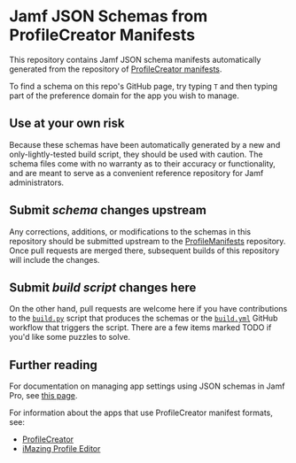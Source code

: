 # Jamf JSON Schemas from ProfileCreator Manifests

This repository contains Jamf JSON schema manifests automatically generated from the repository of [ProfileCreator manifests](https://github.com/ProfileCreator/ProfileManifests).

To find a schema on this repo's GitHub page, try typing `T` and then typing part of the preference domain for the app you wish to manage.

## Use at your own risk

Because these schemas have been automatically generated by a new and only-lightly-tested build script, they should be used with caution. The schema files come with no warranty as to their accuracy or functionality, and are meant to serve as a convenient reference repository for Jamf administrators.

## Submit _schema_ changes upstream

Any corrections, additions, or modifications to the schemas in this repository should be submitted upstream to the [ProfileManifests](https://github.com/ProfileCreator/ProfileManifests) repository. Once pull requests are merged there, subsequent builds of this repository will include the changes.

## Submit _build script_ changes here

On the other hand, pull requests are welcome here if you have contributions to the [`build.py`](https://github.com/Jamf-Custom-Profile-Schemas/profilecreator-schemas/blob/main/build.py) script that produces the schemas or the [`build.yml`](https://github.com/Jamf-Custom-Profile-Schemas/profilecreator-schemas/blob/main/.github/workflows/build.yml) GitHub workflow that triggers the script. There are a few items marked TODO if you'd like some puzzles to solve.

## Further reading

For documentation on managing app settings using JSON schemas in Jamf Pro, see [this page](https://docs.jamf.com/technical-papers/jamf-pro/json-schema/10.19.0/Introduction.html).

For information about the apps that use ProfileCreator manifest formats, see:

- [ProfileCreator](https://github.com/ProfileCreator/ProfileCreator)
- [iMazing Profile Editor](https://imazing.com/profile-editor)
